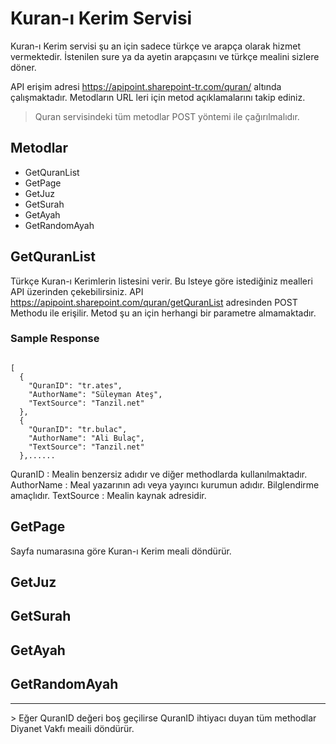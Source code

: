 # Kuran-ı Kerim Servisi 
Kuran-ı Kerim servisi şu an için sadece türkçe ve arapça olarak hizmet vermektedir. İstenilen sure ya da ayetin arapçasını ve türkçe mealini sizlere döner.
 
API erişim adresi https://apipoint.sharepoint-tr.com/quran/ altında çalışmaktadır. Metodların URL leri için metod açıklamalarını takip ediniz.

> Quran servisindeki tüm metodlar POST yöntemi ile çağırılmalıdır.

## Metodlar

* GetQuranList 
* GetPage
* GetJuz
* GetSurah
* GetAyah
* GetRandomAyah


## GetQuranList
Türkçe Kuran-ı Kerimlerin listesini verir. Bu lsteye göre istediğiniz mealleri API üzerinden çekebilirsiniz. 
API  https://apipoint.sharepoint.com/quran/getQuranList adresinden POST Methodu ile erişilir. Metod şu an için herhangi bir parametre almamaktadır. 

### Sample Response 
<code>
[
  {
    "QuranID": "tr.ates",
    "AuthorName": "Süleyman Ateş",
    "TextSource": "Tanzil.net"
  },
  {
    "QuranID": "tr.bulac",
    "AuthorName": "Ali Bulaç",
    "TextSource": "Tanzil.net"
  },......
</code>
 
 QuranID : Mealin benzersiz adıdır ve diğer methodlarda kullanılmaktadır.
 AuthorName : Meal yazarının adı veya yayıncı kurumun adıdır. Bilglendirme amaçlıdır.
 TextSource : Mealin kaynak adresidir.
 
 
## GetPage
Sayfa numarasına göre Kuran-ı Kerim meali döndürür.

## GetJuz

## GetSurah

## GetAyah

## GetRandomAyah


<hr>
> Eğer QuranID değeri boş geçilirse QuranID ihtiyacı duyan tüm methodlar Diyanet Vakfı meaili döndürür.